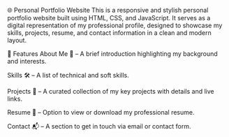 🌐 Personal Portfolio Website
This is a responsive and stylish personal portfolio website built using HTML, CSS, and JavaScript. It serves as a digital representation of my professional profile, designed to showcase my skills, projects, resume, and contact information in a clean and modern layout.

📄 Features
About Me 👋 – A brief introduction highlighting my background and interests.

Skills 🛠️ – A list of technical and soft skills.

Projects 💼 – A curated collection of my key projects with details and live links.

Resume 📄 – Option to view or download my professional resume.

Contact 📬 – A section to get in touch via email or contact form.
